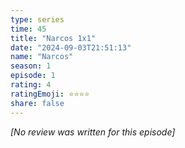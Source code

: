 ```yaml
---
type: series
time: 45
title: "Narcos 1x1"
date: "2024-09-03T21:51:13"
name: "Narcos"
season: 1
episode: 1
rating: 4
ratingEmoji: ⭐️⭐️⭐️⭐️
share: false
---
```


_[No review was written for this episode]_
